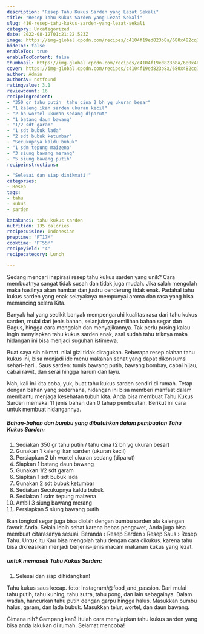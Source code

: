 ```yaml
---
description: "Resep Tahu Kukus Sarden yang Lezat Sekali"
title: "Resep Tahu Kukus Sarden yang Lezat Sekali"
slug: 416-resep-tahu-kukus-sarden-yang-lezat-sekali
category: Uncategorized
date: 2022-08-12T01:21:22.523Z
image: https://img-global.cpcdn.com/recipes/c4104f19ed823b8a/680x482cq70/tahu-kukus-sarden-foto-resep-utama.jpg
hideToc: false
enableToc: true
enableTocContent: false
thumbnail: https://img-global.cpcdn.com/recipes/c4104f19ed823b8a/680x482cq70/tahu-kukus-sarden-foto-resep-utama.jpg
cover: https://img-global.cpcdn.com/recipes/c4104f19ed823b8a/680x482cq70/tahu-kukus-sarden-foto-resep-utama.jpg
author: Admin
authorAv: notfound
ratingvalue: 3.1
reviewcount: 16
recipeingredient:
- "350 gr tahu putih  tahu cina 2 bh yg ukuran besar"
- "1 kaleng ikan sarden ukuran kecil"
- "2 bh wortel ukuran sedang diparut"
- "1 batang daun bawang"
- "1/2 sdt garam"
- "1 sdt bubuk lada"
- "2 sdt bubuk ketumbar"
- "Secukupnya kaldu bubuk"
- "1 sdm tepung maizena"
- "3 siung bawang merang"
- "5 siung bawang putih"
recipeinstructions:

- "Selesai dan siap dinikmati!"
categories:
- Resep
tags:
- tahu
- kukus
- sarden

katakunci: tahu kukus sarden 
nutrition: 135 calories
recipecuisine: Indonesian
preptime: "PT17M"
cooktime: "PT55M"
recipeyield: "4"
recipecategory: Lunch

---
```





Sedang mencari inspirasi resep tahu kukus sarden yang unik? Cara membuatnya sangat tidak susah dan tidak juga mudah. Jika salah mengolah maka hasilnya akan hambar dan justru cenderung tidak enak. Padahal tahu kukus sarden yang enak selayaknya mempunyai aroma dan rasa yang bisa memancing selera Kita.





Banyak hal yang sedikit banyak mempengaruhi kualitas rasa dari tahu kukus sarden, mulai dari jenis bahan, selanjutnya pemilihan bahan segar dan Bagus, hingga cara mengolah dan menyajikannya. Tak perlu pusing kalau ingin menyiapkan tahu kukus sarden enak,      asal sudah tahu triknya maka hidangan ini bisa menjadi suguhan istimewa.














Buat saya sih nikmat. nilai gizi tidak diragukan. Beberapa resep olahan tahu kukus ini, bisa menjadi ide menu makanan sehat yang dapat dikonsumsi sehari-hari.. Saus sarden: tumis bawang putih, bawang bombay, cabai hijau, cabai rawit, dan serai hingga harum dan layu.






Nah, kali ini kita coba, yuk, buat tahu kukus sarden sendiri di rumah. Tetap dengan bahan yang sederhana, hidangan ini bisa memberi manfaat dalam membantu menjaga kesehatan tubuh kita. Anda bisa membuat Tahu Kukus Sarden memakai 11 jenis bahan dan 0 tahap pembuatan. Berikut ini cara untuk membuat hidangannya.

<!--inarticleads1-->

##### Bahan-bahan dan bumbu yang dibutuhkan dalam pembuatan Tahu Kukus Sarden:

1. Sediakan 350 gr tahu putih / tahu cina (2 bh yg ukuran besar)
1. Gunakan 1 kaleng ikan sarden (ukuran kecil)
1. Persiapkan 2 bh wortel ukuran sedang (diparut)
1. Siapkan 1 batang daun bawang
1. Gunakan 1/2 sdt garam
1. Siapkan 1 sdt bubuk lada
1. Gunakan 2 sdt bubuk ketumbar
1. Sediakan Secukupnya kaldu bubuk
1. Sediakan 1 sdm tepung maizena
1. Ambil 3 siung bawang merang
1. Persiapkan 5 siung bawang putih


Ikan tongkol segar juga bisa diolah dengan bumbu sarden ala kalengan favorit Anda. Selain lebih sehat karena bebas pengawet, Anda juga bisa membuat citarasanya sesuai. Beranda › Resep Sarden › Resep Saus › Resep Tahu. Untuk itu Kau bisa mengolah tahu dengan cara dikukus. karena tahu bisa dikreasikan menjadi berjenis-jenis macam makanan kukus yang lezat. 

<!--inarticleads2-->

#####  untuk memasak Tahu Kukus Sarden:


1. Selesai dan siap dihidangkan!

Tahu kukus saus kecap. foto: Instagram/@food_and_passion. Dari mulai tahu putih, tahu kuning, tahu sutra, tahu pong, dan lain sebagainya. Dalam wadah, hancurkan tahu putih dengan garpu hingga halus. Masukkan bumbu halus, garam, dan lada bubuk. Masukkan telur, wortel, dan daun bawang. 

Gimana nih? Gampang kan? Itulah cara menyiapkan tahu kukus sarden yang bisa anda lakukan di rumah. Selamat mencoba!
